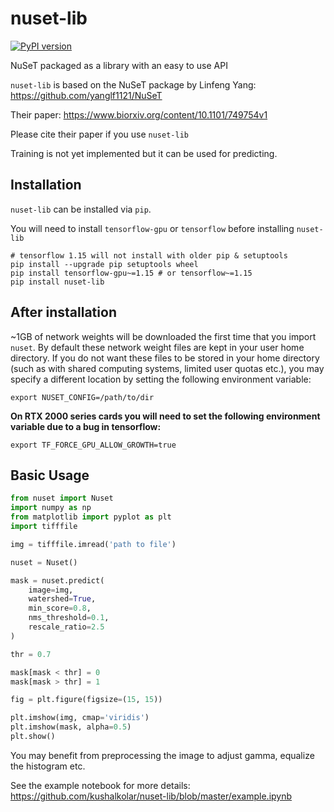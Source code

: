 # nuset-lib
[![PyPI version](https://badge.fury.io/py/nuset-lib.svg)](https://badge.fury.io/py/nuset-lib)

NuSeT packaged as a library with an easy to use API

`nuset-lib` is based on the NuSeT package by Linfeng Yang: https://github.com/yanglf1121/NuSeT

Their paper:  https://www.biorxiv.org/content/10.1101/749754v1

Please cite their paper if you use `nuset-lib`

Training is not yet implemented but it can be used for predicting.

## Installation

`nuset-lib` can be installed via `pip`.

You will need to install `tensorflow-gpu` or `tensorflow` before installing `nuset-lib`

```
# tensorflow 1.15 will not install with older pip & setuptools
pip install --upgrade pip setuptools wheel
pip install tensorflow-gpu~=1.15 # or tensorflow~=1.15
pip install nuset-lib
```

## After installation
~1GB of network weights will be downloaded the first time that you import `nuset`. 
By default these network weight files are kept in your user home directory. 
If you do not want these files to be stored in your home directory (such as with shared computing systems, limited user quotas etc.), 
you may specify a different location by setting the following environment variable:

```
export NUSET_CONFIG=/path/to/dir
```

**On RTX 2000 series cards you will need to set the following environment variable due to a bug in tensorflow:**

```
export TF_FORCE_GPU_ALLOW_GROWTH=true
```

## Basic Usage

```python
from nuset import Nuset
import numpy as np
from matplotlib import pyplot as plt
import tifffile

img = tifffile.imread('path to file')

nuset = Nuset()

mask = nuset.predict(
    image=img,
    watershed=True,
    min_score=0.8,
    nms_threshold=0.1,
    rescale_ratio=2.5
)

thr = 0.7

mask[mask < thr] = 0
mask[mask > thr] = 1

fig = plt.figure(figsize=(15, 15))

plt.imshow(img, cmap='viridis')
plt.imshow(mask, alpha=0.5)
plt.show()

```

You may benefit from preprocessing the image to adjust gamma, equalize the histogram etc.

See the example notebook for more details: https://github.com/kushalkolar/nuset-lib/blob/master/example.ipynb
